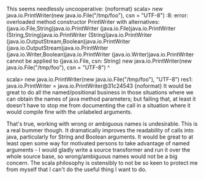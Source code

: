 This seems needlessly uncooperative:
{noformat}
scala> new java.io.PrintWriter(new java.io.File("/tmp/foo"), csn = "UTF-8")
<console>:8: error: overloaded method constructor PrintWriter with alternatives:
  (java.io.File,String)java.io.PrintWriter <and>
  (java.io.File)java.io.PrintWriter <and>
  (String,String)java.io.PrintWriter <and>
  (String)java.io.PrintWriter <and>
  (java.io.OutputStream,Boolean)java.io.PrintWriter <and>
  (java.io.OutputStream)java.io.PrintWriter <and>
  (java.io.Writer,Boolean)java.io.PrintWriter <and>
  (java.io.Writer)java.io.PrintWriter
 cannot be applied to (java.io.File, csn: String)
              new java.io.PrintWriter(new java.io.File("/tmp/foo"), csn = "UTF-8")
              ^

scala> new java.io.PrintWriter(new java.io.File("/tmp/foo"), "UTF-8")
res1: java.io.PrintWriter = java.io.PrintWriter@31c24543
{noformat}
It would be great to do all the named/positional business in those situations where we can obtain the names of java method parameters; but failing that, at least it doesn't have to stop me from documenting the call in a situation where it would compile fine with the unlabeled arguments.

That's true, working with wrong or ambiguous names is undesirable.  This is a real bummer though.  It dramatically improves the readability of calls into java, particularly for String and Boolean arguments.  It would be great to at least open some way for motivated persons to take advantage of named arguments - I would gladly write a source transformer and run it over the whole source base, so wrong/ambiguous names would not be a big concern.  The scala philosophy is ostensibly to not be so keen to protect me from myself that I can't do the useful thing I want to do.
